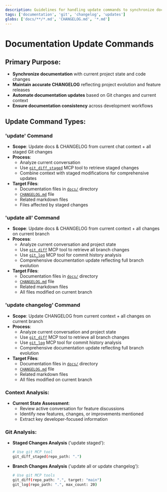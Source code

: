 ```yaml
---
description: Guidelines for handling update commands to synchronize documentation and CHANGELOG with project changes
tags: ['documentation', 'git', 'changelog', 'updates']
globs: ['docs/**/*.md', 'CHANGELOG.md', '*.md']
---
```


# Documentation Update Commands

## Primary Purpose:

- **Synchronize documentation** with current project state and code changes
- **Maintain accurate CHANGELOG** reflecting project evolution and feature releases
- **Automate documentation updates** based on Git changes and current context
- **Ensure documentation consistency** across development workflows

## Update Command Types:

### **'update' Command**

- **Scope**: Update docs & CHANGELOG from current chat context + all staged Git changes
- **Process**:
  - Analyze current conversation
  - Use [`git_diff_staged`](mdc:git) MCP tool to retrieve staged changes
  - Combine context with staged modifications for comprehensive updates
- **Target Files**:
  - Documentation files in [`docs/`](mdc:docs/) directory
  - [`CHANGELOG.md`](mdc:CHANGELOG.md) file
  - Related markdown files
  - Files affected by staged changes

### **'update all' Command**

- **Scope**: Update docs & CHANGELOG from current context + all changes on current branch
- **Process**:
  - Analyze current conversation and project state
  - Use [`git_diff`](mdc:git) MCP tool to retrieve all branch changes
  - Use [`git_log`](mdc:git) MCP tool for commit history analysis
  - Comprehensive documentation update reflecting full branch evolution
- **Target Files**:
  - Documentation files in [`docs/`](mdc:docs/) directory
  - [`CHANGELOG.md`](mdc:CHANGELOG.md) file
  - Related markdown files
  - All files modified on current branch

### **'update changelog' Command**

- **Scope**: Update CHANGELOG from current context + all changes on current branch
- **Process**:
  - Analyze current conversation and project state
  - Use [`git_diff`](mdc:git) MCP tool to retrieve all branch changes
  - Use [`git_log`](mdc:git) MCP tool for commit history analysis
  - Comprehensive documentation update reflecting full branch evolution
- **Target Files**:
  - Documentation files in [`docs/`](mdc:docs/) directory
  - [`CHANGELOG.md`](mdc:CHANGELOG.md) file
  - Related markdown files
  - All files modified on current branch

### **Context Analysis:**

- **Current State Assessment**:
  - Review active conversation for feature discussions
  - Identify new features, changes, or improvements mentioned
  - Extract key developer-focused information

### **Git Analysis:**

- **Staged Changes Analysis** ('update staged'):
  ```bash
  # Use git MCP tool
  git_diff_staged(repo_path: ".")
  ```
- **Branch Changes Analysis** ('update all or update changelog'):
  ```bash
  # Use git MCP tools
  git_diff(repo_path: ".", target: "main")
  git_log(repo_path: ".", max_count: 20)
  ```
